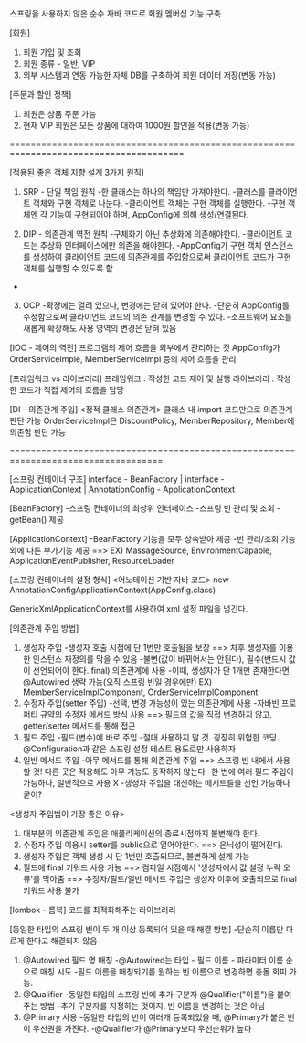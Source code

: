 스프링을 사용하지 않은 순수 자바 코드로 회원 멤버십 기능 구축

[회원]
1. 회원 가입 및 조회
2. 회원 종류 - 일반, VIP
3. 외부 시스템과 연동 가능한 자체 DB를 구축하여 회원 데이터 저장(변동 가능)

[주문과 할인 정책]
1. 회원은 상품 주문 가능
2. 현재 VIP 회원은 모든 상품에 대하여 1000원 할인을 적용(변동 가능)

=======================================================================================

[적용된 좋은 객체 지향 설계 3가지 원칙]
1. SRP - 단일 책임 원칙
   -한 클래스는 하나의 책임만 가져야한다.
   -클래스를 클라이언트 객체와 구현 객체로 나눈다.
   -클라이언트 객체는 구현 객체를 실행한다.
   -구현 객체엔 각 기능이 구현되어야 하며, AppConfig에 의해 생성/연결된다.

2. DIP - 의존관계 역전 원칙
   -구체화가 아닌 추상화에 의존해야한다.
   -클라이언트 코드는 추상화 인터페이스에만 의존을 해야한다.
   -AppConfig가 구현 객체 인스턴스를 생성하여 클라이언트 코드에 의존관계를 주입함으로써 클라이언트 코드가 구현 객체를 실행할 수 있도록 함
-

3. OCP
   -확장에는 열려 있으나, 변경에는 닫혀 있어야 한다.
   -단순히 AppConfig를 수정함으로써 클라이언트 코드의 의존 관계를 변경할 수 있다.
   -소프트웨어 요소를 새롭게 확장해도 사용 영역의 변경은 닫혀 있음


[IOC - 제어의 역전]
프로그램의 제어 흐름을 외부에서 관리하는 것
AppConfig가 OrderServiceImple, MemberServiceImpl 등의 제어 흐름을 관리


[프레임워크 vs 라이브러리]
프레임워크 : 작성한 코드 제어 및 실행
라이브러리 : 작성한 코드가 직접 제어의 흐름을 담당

[DI - 의존관계 주입]
<정적 클래스 의존관계>
클래스 내 import 코드만으로 의존관계 판단 가능
OrderServiceImpl은 DiscountPolicy, MemberRepository, Member에 의존함 판단 가능

===================================================================================

[스프링 컨테이너 구조]
interface - BeanFactory
|
interface - ApplicationContext
|
AnnotationConfig - ApplicationContext


[BeanFactory]
-스프링 컨테이너의 최상위 인터페이스
-스프링 빈 관리 및 조회
-getBean() 제공

[ApplicationContext]
-BeanFactory 기능을 모두 상속받아 제공
-빈 관리/조회 기능 외에 다른 부가기능 제공
   ==> EX) MassageSource, EnvironmentCapable, ApplicationEventPublisher, ResourceLoader


[스프링 컨테이너의 설정 형식]
<어노테이션 기반 자바 코드>
new AnnotationConfigApplicationContext(AppConfig.class)

<XML>
GenericXmlApplicationContext를 사용하여 xml 설정 파일을 넘긴다.


[의존관계 주입 방법]
1. 생성자 주입
   -생성자 호출 시점에 단 1번만 호출됨을 보장 ==> 차후 생성자를 이용한 인스턴스 재정의를 막을 수 있음
   -불변(값이 바뀌어서는 안된다), 필수(반드시 값이 선언되어야 한다. final) 의존관계에 사용
   -이때, 생성자가 단 1개만 존재한다면 @Autowired 생략 가능(오직 스프링 빈일 경우에만)
   EX) MemberServiceImplComponent, OrderServiceImplComponent
2. 수정자 주입(setter 주입)
   -선택, 변경 가능성이 있는 의존관계에 사용
   -자바빈 프로퍼티 규약의 수정자 메서드 방식 사용
      ==> 필드의 값을 직접 변경하지 않고, getter/setter 메서드를 통해 접근
3. 필드 주입
   -필드(변수)에 바로 주입
   -절대 사용하지 말 것. 굉장히 위험한 코딩. @Configuration과 같은 스프링 설정 테스트 용도로만 사용하자
4. 일반 메서드 주입
   -아무 메서드를 통해 의존관계 주입 ==> 스프링 빈 내에서 사용할 것! 다른 곳은 적용해도 아무 기능도 동작하지 않는다
   -한 번에 여러 필드 주입이 가능하나, 일반적으로 사용 X
   -생성자 주입을 대신하는 메서드들을 선언 가능하나 굳이?

<생성자 주입법이 가장 좋은 이유>
1. 대부분의 의존관계 주입은 애플리케이션의 종료시점까지 불변해야 한다.
2. 수정자 주입 이용시 setter를 public으로 열어야한다. ==> 은닉성이 떨어진다.
3. 생성자 주입은 객체 생성 시 단 1번만 호출되므로, 불변하게 설계 가능
4. 필드에 final 키워드 사용 가능 ==> 컴파일 시점에서 '생성자에서 값 설정 누락 오류'를 막아줌
      ==> 수정자/필드/일반 메서드 주입은 생성자 이후에 호출되므로 final 키워드 사용 불가

[lombok - 롬복]
코드를 최적화해주는 라이브러리

[동일한 타입의 스프링 빈이 두 개 이상 등록되어 있을 때 해결 방법]
-단순히 이름만 다르게 한다고 해결되지 않음
1. @Autowired 필드 명 매칭
   -@Autowired는 타입 - 필드 이름 - 파라미터 이름 순으로 매칭 시도
   -필드 이름을 매칭되기를 원하는 빈 이름으로 변경하면 충돌 회피 가능.
2. @Qualifier
   -동일한 타입의 스프링 빈에 추가 구분자 @Qualifier("이름")을 붙여주는 방법
   -추가 구분자를 지정하는 것이지, 빈 이름을 변경하는 것은 아님
3. @Primary 사용
   -동일한 타입의 빈이 여러개 등록되었을 때, @Primary가 붙은 빈이 우선권을 가진다.
   -@Qualifier가 @Primary보다 우선순위가 높다
